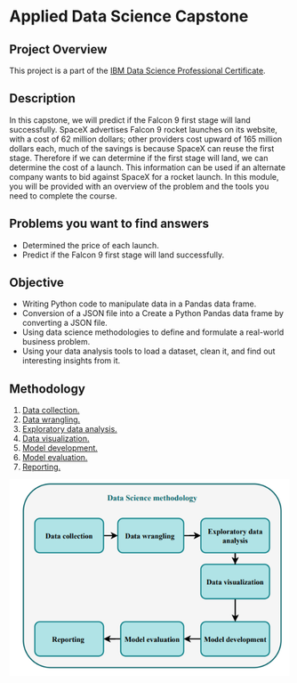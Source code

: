 # Applied Data Science Capstone
## Project Overview
This project is a part of the [IBM Data Science Professional Certificate](https://www.coursera.org/professional-certificates/ibm-data-science).


## Description
In this capstone, we will predict if the Falcon 9 first stage will land successfully. SpaceX advertises Falcon 9 rocket launches on its website, with a cost of 62 million dollars; other providers cost upward of 165 million dollars each, much of the savings is because SpaceX can reuse the first stage. Therefore if we can determine if the first stage will land, we can determine the cost of a launch. This information can be used if an alternate company wants to bid against SpaceX for a rocket launch. In this module, you will be provided with an overview of the problem and the tools you need to complete the course.

## Problems you want to find answers 
- Determined the price of each launch.
- Predict if the Falcon 9 first stage will land successfully.
 
 ## Objective
 - Writing Python code to manipulate data in a Pandas data frame.
 - Conversion of a JSON file into a Create a Python Pandas data frame by converting a JSON file.
- Using data science methodologies to define and formulate a real-world business problem.
- Using your data analysis tools to load a dataset, clean it, and find out interesting insights from it.

## Methodology
1. [Data collection.](https://github.com/Athari22/Applied-Data-Science-Capstone/blob/main/Data-collection-api.ipynb)
2. [Data wrangling.](https://github.com/Athari22/Applied-Data-Science-Capstone/blob/main/Data%20wrangling.ipynb) 
3. [Exploratory data analysis.](https://github.com/Athari22/Applied-Data-Science-Capstone/blob/main/eda-sql.ipynb)
4. [Data visualization.](https://github.com/Athari22/Applied-Data-Science-Capstone/blob/main/EDA%20with%20Visualization.ipynb)
5. [Model development.](https://github.com/Athari22/Applied-Data-Science-Capstone/blob/main/Machine_Learning_Prediction.ipynb)
6. [Model evaluation.](https://github.com/Athari22/Applied-Data-Science-Capstone/blob/main/Machine_Learning_Prediction.ipynb)
7. [Reporting.](https://github.com/Athari22/Applied-Data-Science-Capstone/blob/main/Data%20Science%20Capstone.pdf)

![This is an image](https://github.com/Athari22/Applied-Data-Science-Capstone/blob/main/m.png)



